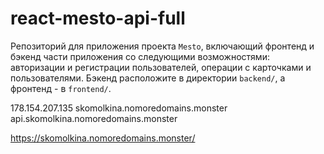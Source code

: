 # react-mesto-api-full
Репозиторий для приложения проекта `Mesto`, включающий фронтенд и бэкенд части приложения со следующими возможностями: авторизации и регистрации пользователей, операции с карточками и пользователями. Бэкенд расположите в директории `backend/`, а фронтенд - в `frontend/`. 

178.154.207.135
skomolkina.nomoredomains.monster
api.skomolkina.nomoredomains.monster

https://skomolkina.nomoredomains.monster/

